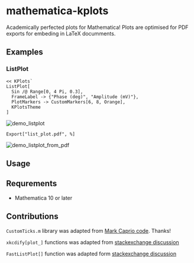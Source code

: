 mathematica-kplots
==================

Academically perfected plots for Mathematica! Plots are optimised for PDF exports for embeding in LaTeX documments. 

## Examples

### ListPlot  

    << KPlots`
    ListPlot[
      Sin /@ Range[0, 4 Pi, 0.3],
      FrameLabel -> {"Phase (deg)", "Amplitude (mV)"},
      PlotMarkers -> CustomMarkers[6, 8, Orange],
      KPlotsTheme
    ]

![demo_listplot](https://cloud.githubusercontent.com/assets/4820843/9704671/c79151dc-54a6-11e5-8b7b-136ed0c48cf6.png)

    Export["list_plot.pdf", %]

![demo_listplot_from_pdf](https://cloud.githubusercontent.com/assets/4820843/9704692/6ef482f0-54a7-11e5-944d-845fbcb06340.png)

## Usage


## Requrements

 - Mathematica 10 or later

## Contributions 

`CustomTicks.m` library was adapted from [Mark Caprio code](http://scidraw.nd.edu/). Thanks!

`xkcdify[plot_]` functions was adapted from [stackexchange discussion](http://mathematica.stackexchange.com/questions/11350/xkcd-style-graphs)

`FastListPlot[]` function was adapted form [stackexchange discussion](http://mathematica.stackexchange.com/questions/140/listplot-plotting-large-data-fast)
